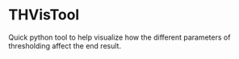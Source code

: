 # THVisTool
Quick python tool to help visualize how the different parameters of thresholding affect the end result.

